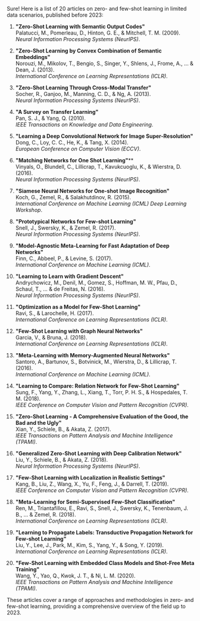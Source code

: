 Sure! Here is a list of 20 articles on zero- and few-shot learning in limited data scenarios, published before 2023:

1. **"Zero-Shot Learning with Semantic Output Codes"**  
   Palatucci, M., Pomerleau, D., Hinton, G. E., & Mitchell, T. M. (2009).  
   *Neural Information Processing Systems (NeurIPS)*.

2. **"Zero-Shot Learning by Convex Combination of Semantic Embeddings"**  
   Norouzi, M., Mikolov, T., Bengio, S., Singer, Y., Shlens, J., Frome, A., ... & Dean, J. (2013).  
   *International Conference on Learning Representations (ICLR)*.

3. **"Zero-Shot Learning Through Cross-Modal Transfer"**  
   Socher, R., Ganjoo, M., Manning, C. D., & Ng, A. (2013).  
   *Neural Information Processing Systems (NeurIPS)*.

4. **"A Survey on Transfer Learning"**  
   Pan, S. J., & Yang, Q. (2010).  
   *IEEE Transactions on Knowledge and Data Engineering*.

5. **"Learning a Deep Convolutional Network for Image Super-Resolution"**  
   Dong, C., Loy, C. C., He, K., & Tang, X. (2014).  
   *European Conference on Computer Vision (ECCV)*.

6. **"Matching Networks for One Shot Learning"****  
   Vinyals, O., Blundell, C., Lillicrap, T., Kavukcuoglu, K., & Wierstra, D. (2016).  
   *Neural Information Processing Systems (NeurIPS)*.

7. **"Siamese Neural Networks for One-shot Image Recognition"**  
   Koch, G., Zemel, R., & Salakhutdinov, R. (2015).  
   *International Conference on Machine Learning (ICML) Deep Learning Workshop*.

8. **"Prototypical Networks for Few-shot Learning"**  
   Snell, J., Swersky, K., & Zemel, R. (2017).  
   *Neural Information Processing Systems (NeurIPS)*.

9. **"Model-Agnostic Meta-Learning for Fast Adaptation of Deep Networks"**  
   Finn, C., Abbeel, P., & Levine, S. (2017).  
   *International Conference on Machine Learning (ICML)*.

10. **"Learning to Learn with Gradient Descent"**  
    Andrychowicz, M., Denil, M., Gomez, S., Hoffman, M. W., Pfau, D., Schaul, T., ... & de Freitas, N. (2016).  
    *Neural Information Processing Systems (NeurIPS)*.

11. **"Optimization as a Model for Few-Shot Learning"**  
    Ravi, S., & Larochelle, H. (2017).  
    *International Conference on Learning Representations (ICLR)*.

12. **"Few-Shot Learning with Graph Neural Networks"**  
    Garcia, V., & Bruna, J. (2018).  
    *International Conference on Learning Representations (ICLR)*.

13. **"Meta-Learning with Memory-Augmented Neural Networks"**  
    Santoro, A., Bartunov, S., Botvinick, M., Wierstra, D., & Lillicrap, T. (2016).  
    *International Conference on Machine Learning (ICML)*.

14. **"Learning to Compare: Relation Network for Few-Shot Learning"**  
    Sung, F., Yang, Y., Zhang, L., Xiang, T., Torr, P. H. S., & Hospedales, T. M. (2018).  
    *IEEE Conference on Computer Vision and Pattern Recognition (CVPR)*.

15. **"Zero-Shot Learning - A Comprehensive Evaluation of the Good, the Bad and the Ugly"**  
    Xian, Y., Schiele, B., & Akata, Z. (2017).  
    *IEEE Transactions on Pattern Analysis and Machine Intelligence (TPAMI)*.

16. **"Generalized Zero-Shot Learning with Deep Calibration Network"**  
    Liu, Y., Schiele, B., & Akata, Z. (2018).  
    *Neural Information Processing Systems (NeurIPS)*.

17. **"Few-Shot Learning with Localization in Realistic Settings"**  
    Kang, B., Liu, Z., Wang, X., Yu, F., Feng, J., & Darrell, T. (2019).  
    *IEEE Conference on Computer Vision and Pattern Recognition (CVPR)*.

18. **"Meta-Learning for Semi-Supervised Few-Shot Classification"**  
    Ren, M., Triantafillou, E., Ravi, S., Snell, J., Swersky, K., Tenenbaum, J. B., ... & Zemel, R. (2018).  
    *International Conference on Learning Representations (ICLR)*.

19. **"Learning to Propagate Labels: Transductive Propagation Network for Few-shot Learning"**  
    Liu, Y., Lee, J., Park, M., Kim, S., Yang, Y., & Song, Y. (2019).  
    *International Conference on Learning Representations (ICLR)*.

20. **"Few-Shot Learning with Embedded Class Models and Shot-Free Meta Training"**  
    Wang, Y., Yao, Q., Kwok, J. T., & Ni, L. M. (2020).  
    *IEEE Transactions on Pattern Analysis and Machine Intelligence (TPAMI)*.

These articles cover a range of approaches and methodologies in zero- and few-shot learning, providing a comprehensive overview of the field up to 2023.